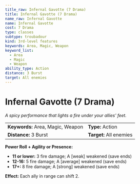 ```yaml
---
title_raw: Infernal Gavotte (7 Drama)
title: Infernal Gavotte (7 Drama)
name_raw: Infernal Gavotte
name: Infernal Gavotte
cost: 7 Drama
type: classes
subtype: troubadour
kind: 3rd-level features
keywords: Area, Magic, Weapon
keyword_list:
  - Area
  - Magic
  - Weapon
ability_type: Action
distance: 3 Burst
target: All enemies
---
```


# Infernal Gavotte (7 Drama)

*A spicy performance that lights a fire under your allies' feet.*

|                                   |                         |
| :-------------------------------- | :---------------------- |
| **Keywords:** Area, Magic, Weapon | **Type:** Action        |
| **Distance:** 3 Burst             | **Target:** All enemies |

**Power Roll + Agility or Presence:**

- **11 or lower:** 3 fire damage; A \[weak\] weakened (save ends)
- **12-16:** 5 fire damage; A \[average\] weakened (save ends)
- **17+:** 8 fire damage; A \[strong\] weakened (save ends)

**Effect:** Each ally in range can shift 2.
